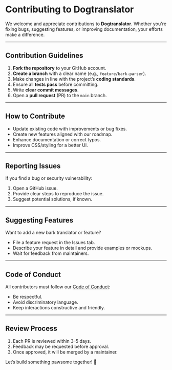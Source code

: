 # Contributing to Dogtranslator

We welcome and appreciate contributions to **Dogtranslator**. Whether you're fixing bugs, suggesting features, or improving documentation, your efforts make a difference.

---

## Contribution Guidelines

1. **Fork the repository** to your GitHub account.
2. **Create a branch** with a clear name (e.g., `feature/bark-parser`).
3. Make changes in line with the project’s **coding standards**.
4. Ensure all **tests pass** before committing.
5. Write **clear commit messages**.
6. Open a **pull request** (PR) to the `main` branch.

---

## How to Contribute

- Update existing code with improvements or bug fixes.
- Create new features aligned with our roadmap.
- Enhance documentation or correct typos.
- Improve CSS/styling for a better UI.

---

## Reporting Issues

If you find a bug or security vulnerability:

1. Open a GitHub issue.
2. Provide clear steps to reproduce the issue.
3. Suggest potential solutions, if known.

---

## Suggesting Features

Want to add a new bark translator or feature?

- File a feature request in the Issues tab.
- Describe your feature in detail and provide examples or mockups.
- Wait for feedback from maintainers.

---

## Code of Conduct

All contributors must follow our [Code of Conduct](https://opensource.guide/code-of-conduct/):

- Be respectful.
- Avoid discriminatory language.
- Keep interactions constructive and friendly.

---

## Review Process

1. Each PR is reviewed within 3–5 days.
2. Feedback may be requested before approval.
3. Once approved, it will be merged by a maintainer.

Let’s build something pawsome together! 🐾
